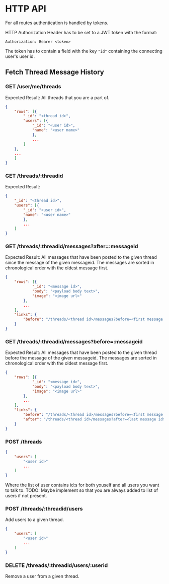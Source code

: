 # HTTP API

For all routes authentication is handled by tokens.

HTTP Authorization Header has to be set to a JWT token with the format:
```plain
Authorization: Bearer <token>
```
The token has to contain a field with the key `"id"` containing the connecting user's user id.

## Fetch Thread Message History

### GET /user/me/threads

Expected Result:
All threads that you are a part of.

```json
{
    "rows": [{
        "_id": "<thread id>",
        "users": [{
            "_id": "<user id>",
            "name": "<user name>"
            },
            ...
        ]
    },
    ...
    ]
}
```

### GET /threads/:threadid
Expected Result:
```json
{
    "_id": "<thread id>",
    "users": [{
        "_id": "<user id>",
        "name": "<user name>"
        },
        ...
    ]
}
```


### GET /threads/:threadid/messages?after=:messageid

Expected Result:
All messages that have been posted to the given thread since the message of the given messageid. The messages are sorted in chronological order with the oldest message first.

```json
{
    "rows": [{
            "_id": "<message id>",
            "body": "<payload body text>",
            "image": "<image url>"
        },
        ...
    ],
    "links": {
        "before": "/threads/<thread id>/messages?before=<first message id>"
    }
}
```

### GET /threads/:threadid/messages?before=:messageid

Expected Result:
All messages that have been posted to the given thread before the message of the given messageid. The messages are sorted in chronological order with the oldest message first.

```json
{
    "rows": [{
            "_id": "<message id>",
            "body": "<payload body text>",
            "image": "<image url>"
        },
        ...
    ],
    "links": {
        "before": "/threads/<thread id>/messages?before=<first message id>",
        "after": "/threads/<thread id>/messages?after=<last message id>"
    }
}
```

### POST /threads
```json
{
    "users": [
        "<user id>"
        ...
    ]
}
```
Where the list of user contains id:s for both youself and all users you want to talk to. TODO: Maybe implement so that you are always added to list of users if not present.

### POST /threads/:threadid/users

Add users to a given thread.
```json
{
    "users": [
        "<user id>"
        ...
    ]
}
```

### DELETE /threads/:threadid/users/:userid

Remove a user from a given thread.
